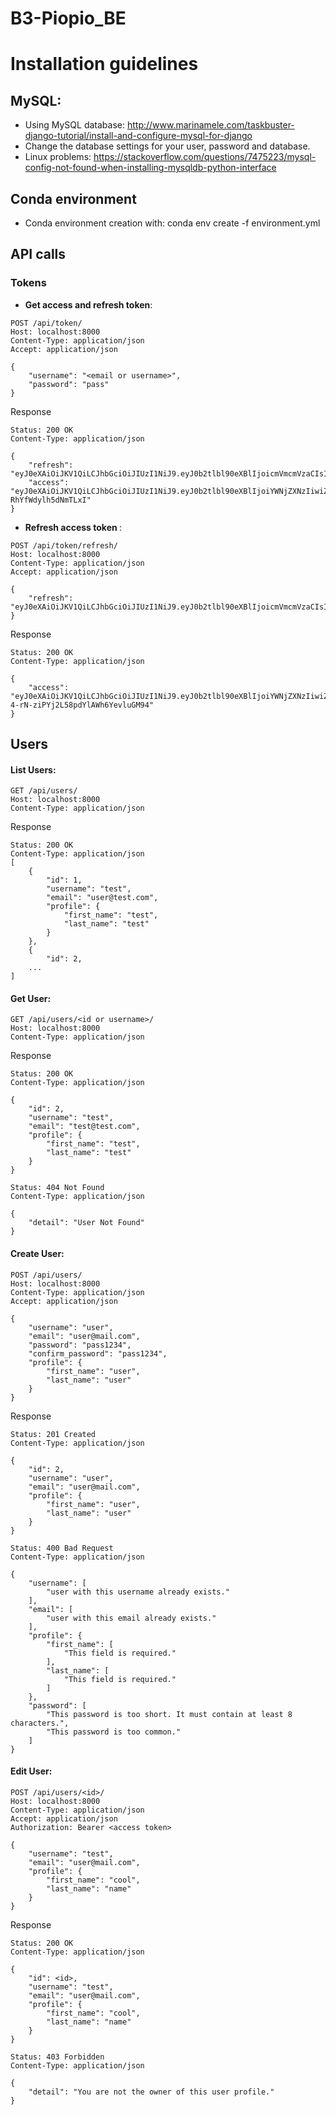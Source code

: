 # B3-Piopio_BE

# Installation guidelines
## MySQL:

- Using MySQL database: http://www.marinamele.com/taskbuster-django-tutorial/install-and-configure-mysql-for-django
- Change the database settings for your user, password and database.
- Linux problems: https://stackoverflow.com/questions/7475223/mysql-config-not-found-when-installing-mysqldb-python-interface

## Conda environment
- Conda environment creation with: conda env create -f environment.yml

## API calls

### Tokens
- <b>Get access and refresh token</b>: 

```
POST /api/token/ 
Host: localhost:8000
Content-Type: application/json
Accept: application/json

{
    "username": "<email or username>",
    "password": "pass"
}
```
Response
```
Status: 200 OK
Content-Type: application/json

{
    "refresh": "eyJ0eXAiOiJKV1QiLCJhbGciOiJIUzI1NiJ9.eyJ0b2tlbl90eXBlIjoicmVmcmVzaCIsImV4cCI6MTU3MDM2NTY2MiwianRpIjoiMTQ0MDY0ZDFmOTgwNGYwMzlmODhhODViZTcwOTA1OTUiLCJ1c2VyX2lkIjoxfQ.7DSOmCHvX9h0YNANFVZ0tyyoMfcX58psvePhpzOo5Oo",
    "access": "eyJ0eXAiOiJKV1QiLCJhbGciOiJIUzI1NiJ9.eyJ0b2tlbl90eXBlIjoiYWNjZXNzIiwiZXhwIjoxNTcwMjc5NTYyLCJqdGkiOiIyMTc3YzNhY2I4Yjk0ZTFmYWY5Nzk3Yzg2NTFmZDdmYSIsInVzZXJfaWQiOjF9.2dv4JQKawTNsUb0jKyie5fWyQ-RhYfWdylh5dNmTLxI"
}
```

- <b> Refresh access token </b>:

```
POST /api/token/refresh/
Host: localhost:8000
Content-Type: application/json
Accept: application/json

{
    "refresh": "eyJ0eXAiOiJKV1QiLCJhbGciOiJIUzI1NiJ9.eyJ0b2tlbl90eXBlIjoicmVmcmVzaCIsImV4cCI6MTU3MDM2NTY2MiwianRpIjoiMTQ0MDY0ZDFmOTgwNGYwMzlmODhhODViZTcwOTA1OTUiLCJ1c2VyX2lkIjoxfQ.7DSOmCHvX9h0YNANFVZ0tyyoMfcX58psvePhpzOo5Oo"
}
```

Response

```
Status: 200 OK
Content-Type: application/json

{
    "access": "eyJ0eXAiOiJKV1QiLCJhbGciOiJIUzI1NiJ9.eyJ0b2tlbl90eXBlIjoiYWNjZXNzIiwiZXhwIjoxNTcwMjc5OTA4LCJqdGkiOiIxYTEwNDRkM2E0YjY0YmI0OGJhYzE4Y2RmYmJmMWRiMSIsInVzZXJfaWQiOjF9.Rdt8lJdEFdz-4-rN-ziPYj2L58pdYlAWh6YevluGM94"
}
```

## Users
#### List Users:
```
GET /api/users/
Host: localhost:8000
Content-Type: application/json
```
Response
```
Status: 200 OK
Content-Type: application/json
[
    {
        "id": 1,
        "username": "test",
        "email": "user@test.com",
        "profile": {
            "first_name": "test",
            "last_name": "test"
        }
    },
    {
        "id": 2,
    ...
]
```
#### Get User:
```
GET /api/users/<id or username>/
Host: localhost:8000
Content-Type: application/json
```
Response
```
Status: 200 OK
Content-Type: application/json

{
    "id": 2,
    "username": "test",
    "email": "test@test.com",
    "profile": {
        "first_name": "test",
        "last_name": "test"
    }
}
```
```
Status: 404 Not Found
Content-Type: application/json

{
    "detail": "User Not Found"
}
```

#### Create User:

```
POST /api/users/
Host: localhost:8000
Content-Type: application/json
Accept: application/json

{
    "username": "user",
    "email": "user@mail.com",
    "password": "pass1234",
    "confirm_password": "pass1234",
    "profile": {
        "first_name": "user",
        "last_name": "user"
    }
}
```
Response

```
Status: 201 Created
Content-Type: application/json

{
    "id": 2,
    "username": "user",
    "email": "user@mail.com",
    "profile": {
        "first_name": "user",
        "last_name": "user"
    }
}
```
```
Status: 400 Bad Request
Content-Type: application/json

{
    "username": [
        "user with this username already exists."
    ],
    "email": [
        "user with this email already exists."
    ],
    "profile": {
        "first_name": [
            "This field is required."
        ],
        "last_name": [
            "This field is required."
        ]
    },
    "password": [
        "This password is too short. It must contain at least 8 characters.",
        "This password is too common."
    ]
}
```
#### Edit User:

```
POST /api/users/<id>/
Host: localhost:8000
Content-Type: application/json
Accept: application/json
Authorization: Bearer <access token>

{
    "username": "test",
    "email": "user@mail.com",
    "profile": {
        "first_name": "cool",
        "last_name": "name"
    }
}
```

Response
```
Status: 200 OK
Content-Type: application/json

{
    "id": <id>,
    "username": "test",
    "email": "user@mail.com",
    "profile": {
        "first_name": "cool",
        "last_name": "name"
    }
}
```
```
Status: 403 Forbidden
Content-Type: application/json

{
    "detail": "You are not the owner of this user profile."
}
```
